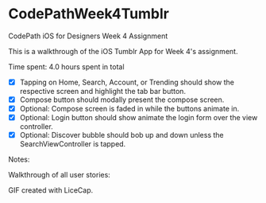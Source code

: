 # CodePathWeek4Tumblr
CodePath iOS for Designers Week 4 Assignment

This is a walkthrough of the iOS Tumblr App for Week 4's assignment.

Time spent: 4.0 hours spent in total

 * [x] Tapping on Home, Search, Account, or Trending should show the respective screen and highlight the tab bar button.
 * [x] Compose button should modally present the compose screen.
 * [x] Optional: Compose screen is faded in while the buttons animate in.
 * [x] Optional: Login button should show animate the login form over the view controller.
 * [x] Optional: Discover bubble should bob up and down unless the SearchViewController is tapped.
 
 Notes:
 
 Walkthrough of all user stories:
 
 GIF created with LiceCap.
